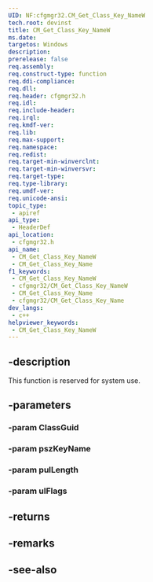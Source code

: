 ```yaml
---
UID: NF:cfgmgr32.CM_Get_Class_Key_NameW
tech.root: devinst
title: CM_Get_Class_Key_NameW
ms.date: 
targetos: Windows
description: 
prerelease: false
req.assembly: 
req.construct-type: function
req.ddi-compliance: 
req.dll: 
req.header: cfgmgr32.h
req.idl: 
req.include-header: 
req.irql: 
req.kmdf-ver: 
req.lib: 
req.max-support: 
req.namespace: 
req.redist: 
req.target-min-winverclnt: 
req.target-min-winversvr: 
req.target-type: 
req.type-library: 
req.umdf-ver: 
req.unicode-ansi: 
topic_type:
 - apiref
api_type:
 - HeaderDef
api_location:
 - cfgmgr32.h
api_name:
 - CM_Get_Class_Key_NameW
 - CM_Get_Class_Key_Name
f1_keywords:
 - CM_Get_Class_Key_NameW
 - cfgmgr32/CM_Get_Class_Key_NameW
 - CM_Get_Class_Key_Name
 - cfgmgr32/CM_Get_Class_Key_Name
dev_langs:
 - c++
helpviewer_keywords:
 - CM_Get_Class_Key_NameW
---
```


## -description

This function is reserved for system use.

## -parameters

### -param ClassGuid

### -param pszKeyName

### -param pulLength

### -param ulFlags

## -returns

## -remarks

## -see-also


